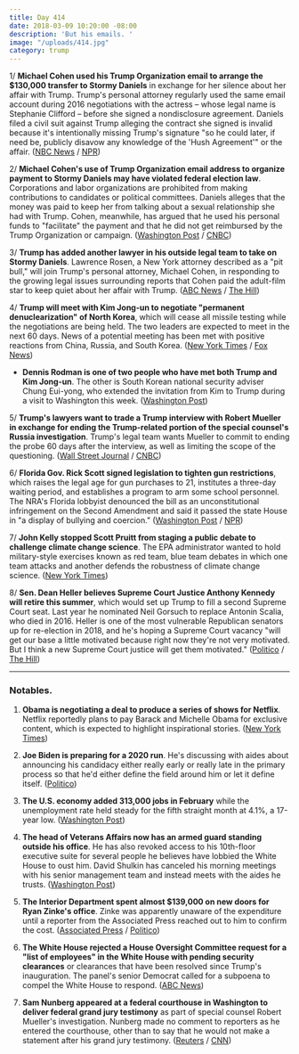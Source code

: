 ```yaml
---
title: Day 414
date: 2018-03-09 10:20:00 -08:00
description: 'But his emails. '
image: "/uploads/414.jpg"
category: trump
---
```


1/ **Michael Cohen used his Trump Organization email to arrange the $130,000 transfer to Stormy Daniels** in exchange for her silence about her affair with Trump. Trump's personal attorney regularly used the same email account during 2016 negotiations with the actress – whose legal name is Stephanie Clifford – before she signed a nondisclosure agreement. Daniels filed a civil suit against Trump alleging the contract she signed is invalid because it's intentionally missing Trump's signature "so he could later, if need be, publicly disavow any knowledge of the 'Hush Agreement'" or the affair. ([NBC News](https://www.nbcnews.com/news/us-news/michael-cohen-used-trump-org-email-stormy-daniels-arrangements-n855021) / [NPR](https://www.npr.org/sections/thetwo-way/2018/03/09/592008811/white-house-acknowledges-trump-ties-to-stormy-legal-battle-over-alleged-affair))

2/ **Michael Cohen's use of Trump Organization email address to organize payment to Stormy Daniels may have violated federal election law**. Corporations and labor organizations are prohibited from making contributions to candidates or political committees. Daniels alleges that the money was paid to keep her from talking about a sexual relationship she had with Trump. Cohen, meanwhile, has argued that he used his personal funds to "facilitate" the payment and that he did not get reimbursed by the Trump Organization or campaign. ([Washington Post](https://www.washingtonpost.com/news/politics/wp/2018/03/09/new-evidence-the-stormy-daniels-payment-may-have-violated-election-law/) / [CNBC](https://www.cnbc.com/2018/03/09/trump-lawyer-used-trump-org-email-for-stormy-daniels-arrangements-nbc.html))

3/ **Trump has added another lawyer in his outside legal team to take on Stormy Daniels**. Lawrence Rosen, a New York attorney described as a "pit bull," will join Trump's personal attorney, Michael Cohen, in responding to the growing legal issues surrounding reports that Cohen paid the adult-film star to keep quiet about her affair with Trump. ([ABC News](http://abcnews.go.com/Politics/trumps-legal-team-adds-pit-bull-nyc-lawyer/story?id=53624437) / [The Hill](http://thehill.com/homenews/administration/377545-trump-hires-lawyer-to-take-on-stormy-daniels-report))

4/ **Trump will meet with Kim Jong-un to negotiate "permanent denuclearization" of North Korea**, which will cease all missile testing while the negotiations are being held. The two leaders are expected to meet in the next 60 days. News of a potential meeting has been met with positive reactions from China, Russia, and South Korea. ([New York Times](https://www.nytimes.com/2018/03/08/us/politics/north-korea-kim-jong-un-trump.html) / [Fox News](http://www.foxnews.com/politics/2018/03/09/trump-kim-summit-plan-draws-positive-reactions-from-key-players.html))

* **Dennis Rodman is one of two people who have met both Trump and Kim Jong-un**. The other is South Korean national security adviser Chung Eui-yong, who extended the invitation from Kim to Trump during a visit to Washington this week. ([Washington Post](https://www.washingtonpost.com/news/post-politics/wp/2018/03/09/dennis-rodman-praises-trumps-plan-to-meet-with-kim-please-send-my-regards/))

5/ **Trump's lawyers want to trade a Trump interview with Robert Mueller in exchange for ending the Trump-related portion of the special counsel's Russia investigation**. Trump's legal team wants Mueller to commit to ending the probe 60 days after the interview, as well as limiting the scope of the questioning. ([Wall Street Journal](https://www.wsj.com/articles/trump-lawyers-seek-deal-with-mueller-to-speed-end-of-russia-probe-1520625944) / [CNBC](https://www.cnbc.com/2018/03/09/trump-lawyers-want-to-offer-mueller-interview-with-president-to-help-bring-probe-to-quick-end-wsj.html))

6/ **Florida Gov. Rick Scott signed legislation to tighten gun restrictions**, which raises the legal age for gun purchases to 21, institutes a three-day waiting period, and establishes a program to arm some school personnel. The NRA's Florida lobbyist denounced the bill as an unconstitutional infringement on the Second Amendment and said it passed the state House in "a display of bullying and coercion." ([Washington Post](https://www.washingtonpost.com/powerpost/florida-gov-rick-scott-breaks-with-nra-to-sign-new-gun-regulation/2018/03/09/e5d1f02e-23b2-11e8-86f6-54bfff693d2b_story.html) / [NPR](https://www.npr.org/sections/thetwo-way/2018/03/09/592393010/florida-gov-rick-scott-signs-gun-package))

7/ **John Kelly stopped Scott Pruitt from staging a public debate to challenge climate change science**. The EPA administrator wanted to hold military-style exercises known as red team, blue team debates in which one team attacks and another defends the robustness of climate change science. ([New York Times](https://www.nytimes.com/2018/03/09/climate/pruitt-red-team-climate-debate-kelly.html))

8/ **Sen. Dean Heller believes Supreme Court Justice Anthony Kennedy will retire this summer**, which would set up Trump to fill a second Supreme Court seat. Last year he nominated Neil Gorsuch to replace Antonin Scalia, who died in 2016. Heller is one of the most vulnerable Republican senators up for re-election in 2018, and he's hoping a Supreme Court vacancy "will get our base a little motivated because right now they're not very motivated. But I think a new Supreme Court justice will get them motivated." ([Politico](https://www.politico.com/story/2018/03/09/dean-heller-supreme-court-vacancy-audio-448240) / [The Hill](http://thehill.com/homenews/senate/377555-gop-senator-justice-kennedy-is-going-to-retire-this-summer))

---

### Notables.

1. **Obama is negotiating a deal to produce a series of shows for Netflix**. Netflix reportedly plans to pay Barack and Michelle Obama for exclusive content, which is expected to highlight inspirational stories. ([New York Times](https://www.nytimes.com/2018/03/08/us/politics/obama-netflix-shows.html))

2. **Joe Biden is preparing for a 2020 run**. He's discussing with aides about announcing his candidacy either really early or really late in the primary process so that he'd either define the field around him or let it define itself. ([Politico](https://www.politico.com/story/2018/03/09/joe-biden-trump-2020-448222))

3. **The U.S. economy added 313,000 jobs in February** while the unemployment rate held steady for the fifth straight month at 4.1%, a 17-year low. ([Washington Post](https://www.washingtonpost.com/news/wonk/wp/2018/03/09/the-economy-added-200000-jobs-in-february-economists-predict/))

4. **The head of Veterans Affairs now has an armed guard standing outside his office**. He has also revoked access to his 10th-floor executive suite for several people he believes have lobbied the White House to oust him. David Shulkin has canceled his morning meetings with his senior management team and instead meets with the aides he trusts. ([Washington Post](https://www.washingtonpost.com/politics/its-killing-the-agency-ugly-power-struggle-paralyzes-trumps-plan-to-fix-veterans-care/2018/03/08/1c33d6fe-2085-11e8-badd-7c9f29a55815_story.html))

5. **The Interior Department spent almost $139,000 on new doors for Ryan Zinke's office**. Zinke was apparently unaware of the expenditure until a reporter from the Associated Press reached out to him to confirm the cost. ([Associated Press](https://www.apnews.com/fe6edd739fff49d3a8e56324f7cc9721) / [Politico](https://www.politico.com/story/2018/03/08/ryan-zinke-office-doors-interior-448425))

6. **The White House rejected a House Oversight Committee request for a "list of employees" in the White House with pending security clearances** or clearances that have been resolved since Trump's inauguration. The panel's senior Democrat called for a subpoena to compel the White House to respond. ([ABC News](http://abcnews.go.com/Politics/white-house-snubs-gop-request-security-clearance-information/story?id=53636431))

7. **Sam Nunberg appeared at a federal courthouse in Washington to deliver federal grand jury testimony** as part of special counsel Robert Mueller's investigation. Nunberg made no comment to reporters as he entered the courthouse, other than to say that he would not make a statement after his grand jury testimony. ([Reuters](https://www.reuters.com/article/us-usa-trump-russia-nunberg/former-trump-campaign-aide-nunberg-appears-before-grand-jury-idUSKCN1GL202) / [CNN](https://www.cnn.com/2018/03/09/politics/sam-nunberg-district-court/index.html))